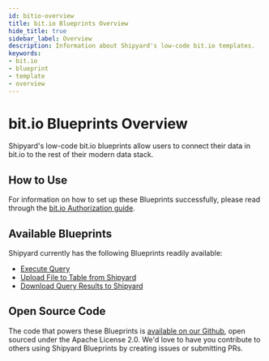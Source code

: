 ```yaml
---
id: bitio-overview
title: bit.io Blueprints Overview
hide_title: true
sidebar_label: Overview
description: Information about Shipyard's low-code bit.io templates.
keywords:
- bit.io
- blueprint
- template
- overview
---
```


# bit.io Blueprints Overview

Shipyard's low-code bit.io blueprints allow users to connect their data in bit.io to the rest of their modern data stack.


## How to Use
For information on how to set up these Blueprints successfully, please read through the [bit.io Authorization guide](bitio-authorization.md).


## Available Blueprints
Shipyard currently has the following Blueprints readily available: 
- [Execute Query](bitio-execute-query.md)
- [Upload File to Table from Shipyard](bitio-upload-csv-to-table.md)
- [Download Query Results to Shipyard](bitio-store-query-results-as-csv.md)

## Open Source Code
The code that powers these Blueprints is [available on our Github](https://github.com/shipyardapp/postgresql-blueprints), open sourced under the Apache License 2.0. We'd love to have you contribute to others using Shipyard Blueprints by creating issues or submitting PRs.

